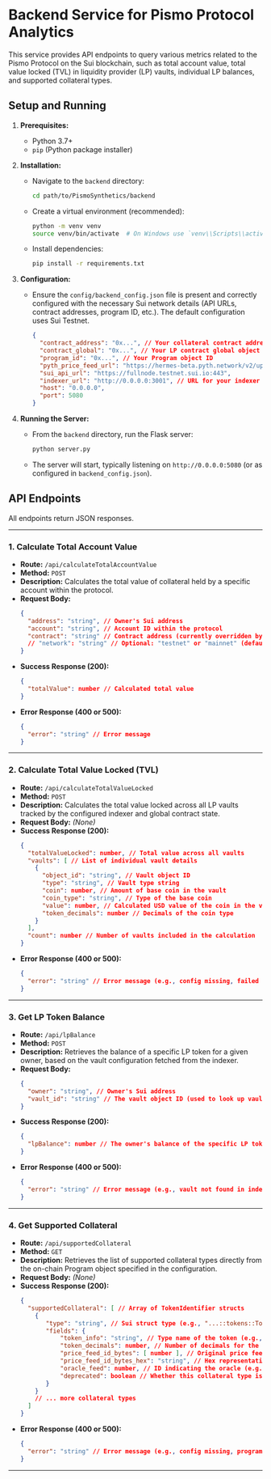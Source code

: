 # Backend Service for Pismo Protocol Analytics

This service provides API endpoints to query various metrics related to the Pismo Protocol on the Sui blockchain, such as total account value, total value locked (TVL) in liquidity provider (LP) vaults, individual LP balances, and supported collateral types.

## Setup and Running

1.  **Prerequisites:**
    *   Python 3.7+
    *   `pip` (Python package installer)

2.  **Installation:**
    *   Navigate to the `backend` directory:
        ```bash
        cd path/to/PismoSynthetics/backend
        ```
    *   Create a virtual environment (recommended):
        ```bash
        python -m venv venv
        source venv/bin/activate  # On Windows use `venv\\Scripts\\activate`
        ```
    *   Install dependencies:
        ```bash
        pip install -r requirements.txt
        ```

3.  **Configuration:**
    *   Ensure the `config/backend_config.json` file is present and correctly configured with the necessary Sui network details (API URLs, contract addresses, program ID, etc.). The default configuration uses Sui Testnet.
        ```json
        {
          "contract_address": "0x...", // Your collateral contract address
          "contract_global": "0x...", // Your LP contract global object ID
          "program_id": "0x...", // Your Program object ID
          "pyth_price_feed_url": "https://hermes-beta.pyth.network/v2/updates/price/latest?",
          "sui_api_url": "https://fullnode.testnet.sui.io:443",
          "indexer_url": "http://0.0.0.0:3001", // URL for your indexer service if used (e.g., for get_lp_balance)
          "host": "0.0.0.0",
          "port": 5080
        }
        ```

4.  **Running the Server:**
    *   From the `backend` directory, run the Flask server:
        ```bash
        python server.py
        ```
    *   The server will start, typically listening on `http://0.0.0.0:5080` (or as configured in `backend_config.json`).

## API Endpoints

All endpoints return JSON responses.

---

### 1. Calculate Total Account Value

*   **Route:** `/api/calculateTotalAccountValue`
*   **Method:** `POST`
*   **Description:** Calculates the total value of collateral held by a specific account within the protocol.
*   **Request Body:**
    ```json
    {
      "address": "string", // Owner's Sui address
      "account": "string", // Account ID within the protocol
      "contract": "string" // Contract address (currently overridden by config)
      // "network": "string" // Optional: "testnet" or "mainnet" (defaults to "testnet", currently overridden by config)
    }
    ```
*   **Success Response (200):**
    ```json
    {
      "totalValue": number // Calculated total value
    }
    ```
*   **Error Response (400 or 500):**
    ```json
    {
      "error": "string" // Error message
    }
    ```

---

### 2. Calculate Total Value Locked (TVL)

*   **Route:** `/api/calculateTotalValueLocked`
*   **Method:** `POST`
*   **Description:** Calculates the total value locked across all LP vaults tracked by the configured indexer and global contract state.
*   **Request Body:** *(None)*
*   **Success Response (200):**
    ```json
    {
      "totalValueLocked": number, // Total value across all vaults
      "vaults": [ // List of individual vault details
        {
          "object_id": "string", // Vault object ID
          "type": "string", // Vault type string
          "coin": number, // Amount of base coin in the vault
          "coin_type": "string", // Type of the base coin
          "value": number, // Calculated USD value of the coin in the vault
          "token_decimals": number // Decimals of the coin type
        }
      ],
      "count": number // Number of vaults included in the calculation
    }
    ```
*   **Error Response (400 or 500):**
    ```json
    {
      "error": "string" // Error message (e.g., config missing, failed to fetch data)
    }
    ```

---

### 3. Get LP Token Balance

*   **Route:** `/api/lpBalance`
*   **Method:** `POST`
*   **Description:** Retrieves the balance of a specific LP token for a given owner, based on the vault configuration fetched from the indexer.
*   **Request Body:**
    ```json
    {
      "owner": "string", // Owner's Sui address
      "vault_id": "string" // The vault object ID (used to look up vault details in the indexer)
    }
    ```
*   **Success Response (200):**
    ```json
    {
      "lpBalance": number // The owner's balance of the specific LP token
    }
    ```
*   **Error Response (400 or 500):**
    ```json
    {
      "error": "string" // Error message (e.g., vault not found in indexer, missing parameters)
    }
    ```

---

### 4. Get Supported Collateral

*   **Route:** `/api/supportedCollateral`
*   **Method:** `GET`
*   **Description:** Retrieves the list of supported collateral types directly from the on-chain Program object specified in the configuration.
*   **Request Body:** *(None)*
*   **Success Response (200):**
    ```json
    {
      "supportedCollateral": [ // Array of TokenIdentifier structs
        {
           "type": "string", // Sui struct type (e.g., "...::tokens::TokenIdentifier")
           "fields": {
               "token_info": "string", // Type name of the token (e.g., "0x2::sui::SUI")
               "token_decimals": number, // Number of decimals for the token
               "price_feed_id_bytes": [ number ], // Original price feed ID bytes (array of numbers)
               "price_feed_id_bytes_hex": "string", // Hex representation of price_feed_id_bytes
               "oracle_feed": number, // ID indicating the oracle (e.g., 0 for Pyth)
               "deprecated": boolean // Whether this collateral type is deprecated
           }
        }
        // ... more collateral types
      ]
    }
    ```
*   **Error Response (400 or 500):**
    ```json
    {
      "error": "string" // Error message (e.g., config missing, program object not found)
    }
    ```

--- 